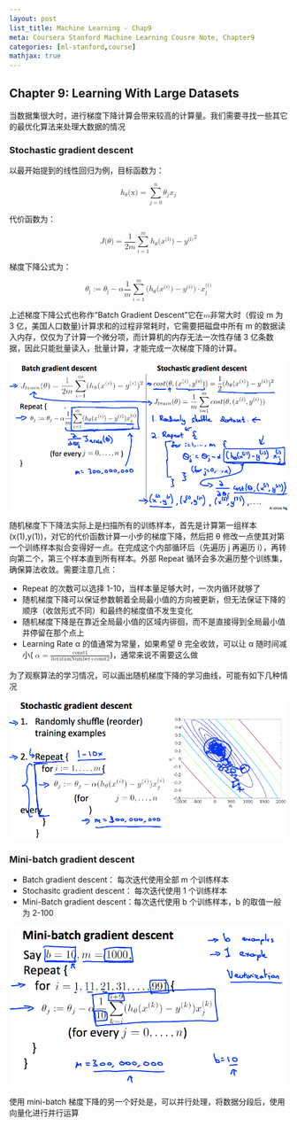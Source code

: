 ```yaml
---
layout: post
list_title: Machine Learning - Chap9
meta: Coursera Stanford Machine Learning Cousre Note, Chapter9
categories: [ml-stanford,course]
mathjax: true
---
```


## Chapter 9: Learning With Large Datasets

当数据集很大时，进行梯度下降计算会带来较高的计算量。我们需要寻找一些其它的最优化算法来处理大数据的情况

### Stochastic gradient descent

以最开始提到的线性回归为例，目标函数为：

<math display="block">
<msub><mi>h</mi><mi>θ</mi></msub>
<mi>(x)</mi>
<mo>=</mo>
<munderover>
<mo>∑</mo>
<mrow>
  <mi>j</mi>
  <mo>=</mo>
  <mn>0</mn>
</mrow>
<mi>n</mi>
</munderover>
<msub><mi>θ</mi><mi>j</mi></msub>
<msub><mi>x</mi><mi>j</mi></msub>
</math>

代价函数为：

<math display="block">
  <mi>J</mi>
  <mo stretchy="false">(</mo>
  <mi>θ</mi>
  <mo stretchy="false">)</mo>
  <mo>=</mo>
<mstyle>
  <mfrac>
  <mn>1</mn>
  <mrow>
  <mn>2</mn>
  <mi>m</mi>
  </mrow>
  </mfrac>
</mstyle>
    <mstyle>
      <munderover>
        <mo>∑</mo>
        <mrow class="MJX-TeXAtom-ORD">
          <mi>i</mi>
          <mo>=</mo>
          <mn>1</mn>
        </mrow>
        <mi>m</mi>
      </munderover>
      <msup>
        <mfenced open="(" close=")">
          <mrow>
            <msub>
              <mi>h</mi>
              <mi>θ</mi>
            </msub>
            <mo stretchy="false">(</mo>
            <msup>
              <mi>x</mi>
              <mi>(i)</mi>
            </msup>
            <mo stretchy="false">)</mo>
            <mo>−</mo>
            <msup>
              <mi>y</mi>
              <mi>(i)</mi>
            </msup>
          </mrow>
        </mfenced>
        <mn>2</mn>
      </msup>
    </mstyle>
</math>

梯度下降公式为：

<math display="block">
<msub>
          <mi>θ</mi>
          <mn>j</mn>
        </msub>
        <mo>:=</mo>
        <msub>
          <mi>θ</mi>
          <mn>j</mn>
        </msub>
        <mo>−</mo>
        <mi>α</mi>
        <mfrac>
          <mn>1</mn>
          <mi>m</mi>
        </mfrac>
        <munderover>
          <mo movablelimits="false">∑</mo>
          <mrow class="MJX-TeXAtom-ORD">
            <mi>i</mi>
            <mo>=</mo>
            <mn>1</mn>
          </mrow>
          <mrow class="MJX-TeXAtom-ORD">
            <mi>m</mi>
          </mrow>
        </munderover>
        <mo stretchy="false">(</mo>
        <msub>
          <mi>h</mi>
          <mi>θ</mi>
        </msub>
        <mo stretchy="false">(</mo>
        <msup>
          <mi>x</mi>
          <mrow class="MJX-TeXAtom-ORD">
            <mo stretchy="false">(</mo>
            <mi>i</mi>
            <mo stretchy="false">)</mo>
          </mrow>
        </msup>
        <mo stretchy="false">)</mo>
        <mo>−</mo>
        <msup>
          <mi>y</mi>
          <mrow class="MJX-TeXAtom-ORD">
            <mo stretchy="false">(</mo>
            <mi>i</mi>
            <mo stretchy="false">)</mo>
          </mrow>
        </msup>
        <mo stretchy="false">)</mo>
        <mo>⋅</mo>
        <msubsup>
          <mi>x</mi>
          <mn>j</mn>
          <mrow class="MJX-TeXAtom-ORD">
            <mo stretchy="false">(</mo>
            <mi>i</mi>
            <mo stretchy="false">)</mo>
          </mrow>
        </msubsup>
</math>

上述梯度下降公式也称作“Batch Gradient Descent”它在<math><mi>m</mi></math>非常大时（假设 m 为 3 亿，美国人口数量)计算求和的过程非常耗时，它需要把磁盘中所有 m 的数据读入内存，仅仅为了计算一个微分项，而计算机的内存无法一次性存储 3 亿条数据，因此只能批量读入，批量计算，才能完成一次梯度下降的计算。

![](/assets/images/2017/09/ml-11-1.png)

随机梯度下下降法实际上是扫描所有的训练样本，首先是计算第一组样本(x(1),y(1))，对它的代价函数计算一小步的梯度下降，然后把 θ 修改一点使其对第一个训练样本拟合变得好一点。在完成这个内部循环后（先遍历 j 再遍历 i），再转向第二个，第三个样本直到所有样本。外部 Repeat 循环会多次遍历整个训练集，确保算法收敛。需要注意几点：

* Repeat 的次数可以选择 1-10，当样本量足够大时，一次内循环就够了
* 随机梯度下降可以保证参数朝着全局最小值的方向被更新，但无法保证下降的顺序（收敛形式不同）和最终的梯度值不发生变化
* 随机梯度下降是在靠近全局最小值的区域内徘徊，而不是直接得到全局最小值并停留在那个点上
* Learning Rate α 的值通常为常量，如果希望 θ 完全收敛，可以让 α 随时间减小( <math><mi>α</mi><mo>=</mo><mfrac><mtext>const1</mtext><mrow><mtext>iterationNumber</mtext><mo>+</mo><mtext>const2</mtext></mrow></mfrac></math>)，通常来说不需要这么做

为了观察算法的学习情况，可以画出随机梯度下降的学习曲线，可能有如下几种情况

![](/assets/images/2017/09/ml-11-2.png)

### Mini-batch gradient descent

* Batch gradient descent： 每次迭代使用全部 m 个训练样本
* Stochasitc gradient descent： 每次迭代使用 1 个训练样本
* Mini-Batch gradient descent：每次迭代使用 b 个训练样本，b 的取值一般为 2-100

![](/assets/images/2017/09/ml-11-3.png)

使用 mini-batch 梯度下降的另一个好处是，可以并行处理，将数据分段后，使用向量化进行并行运算
